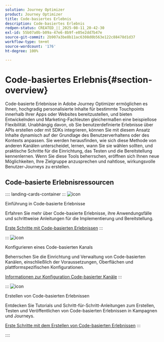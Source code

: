 ```yaml
---
solution: Journey Optimizer
product: Journey Optimizer
title: Code-basiertes Erlebnis
description: Code-basiertes Erlebnis
redpen-status: CREATED_||_2025-08-11_20-42-30
exl-id: 55b07a0b-b09a-47e6-8b9f-e05e2dd7b47e
source-git-commit: 2b907a3be8b11ac6308d0b563e122c88478d1d37
workflow-type: tm+mt
source-wordcount: '176'
ht-degree: 100%

---
```


# Code-basiertes Erlebnis{#section-overview}

Code-basierte Erlebnisse in Adobe Journey Optimizer ermöglichen es Ihnen, hochgradig personalisierte Inhalte für bestimmte Touchpoints innerhalb Ihrer Apps oder Websites bereitzustellen, und bieten Entwickelnden und Marketing-Fachleuten gleichermaßen eine beispiellose Flexibilität. Unabhängig davon, ob Sie benutzerdefinierte Erlebnisse über APIs erstellen oder mit SDKs integrieren, können Sie mit diesem Ansatz Inhalte dynamisch auf der Grundlage des Benutzerverhaltens oder des Kontexts anpassen. Sie werden herausfinden, wie sich diese Methode von anderen Kanälen unterscheidet, lernen, wann Sie sie wählen sollten, und praktische Schritte für die Einrichtung, das Testen und die Bereitstellung kennenlernen. Wenn Sie diese Tools beherrschen, eröffnen sich Ihnen neue Möglichkeiten, Ihre Zielgruppe anzusprechen und nahtlose, wirkungsvolle Benutzer-Journeys zu erstellen.

## Code-basierte Erlebnisressourcen

:::: landing-cards-container
:::
![icon](https://cdn.experienceleague.adobe.com/icons/book.svg?lang=de)

Einführung in Code-basierte Erlebnisse

Erfahren Sie mehr über Code-basierte Erlebnisse, ihre Anwendungsfälle und schrittweise Anleitungen für die Implementierung und Bereitstellung.

[Erste Schritte mit Code-basierten Erlebnissen](../using/code-based/get-started-code-based.md)
:::

:::
![icon](https://cdn.experienceleague.adobe.com/icons/gear.svg?lang=de)

Konfigurieren eines Code-basierten Kanals

Beherrschen Sie die Einrichtung und Verwaltung von Code-basierten Kanälen, einschließlich der Voraussetzungen, Oberflächen und plattformspezifischen Konfigurationen.

[Informationen zur Konfiguration Code-basierter Kanäle](configure-code-based-channel-landing-page.md)
:::

:::
![icon](https://cdn.experienceleague.adobe.com/icons/circle-play.svg)

Erstellen von Code-basierten Erlebnissen

Entdecken Sie Tutorials und Schritt-für-Schritt-Anleitungen zum Erstellen, Testen und Veröffentlichen von Code-basierten Erlebnissen in Kampagnen und Journeys.

[Erste Schritte mit dem Erstellen von Code-basierten Erlebnissen](create-code-based-experiences-landing-page.md)
:::

::::
